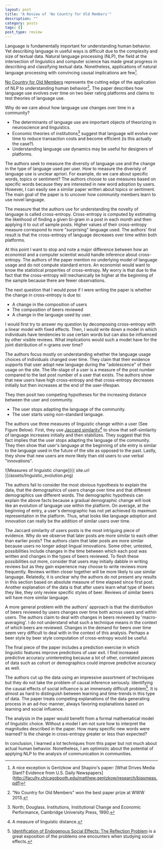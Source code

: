 ```yaml
---
layout: post
title: "A Review of 'No Country for Old Members'"
description: ""
category: posts
tags: []
post_type: review
---
```


Language is fundamentally important for understanding human behavior. Yet describing language in useful ways is difficult due to the complexity and size of textual data. Natural language processing (NLP), the field at the intersection of linguistics and computer science has made great progress in describing and classifying textual data. Nonetheless, applications of natural language processing with convincing causal implications are few[^1].

[No Country for Old Members](http://cs.stanford.edu/people/jure/pubs/language-www13.pdf) represents the cutting edge of the application of NLP to understanding human behavior[^2]. The paper describes how language use evolves over time on two beer rating platforms and claims to test theories of language use. 

Why do we care about how language use changes over time in a community? 

- The determinants of language use are important objects of theorizing in neuroscience and linguistics. 
- Economic theories of institutions[^3] suggest that language will evolve over time to reduce transaction costs and become efficient \(is this actually the case?\).
- Understanding language use dynamics may be useful for designers of platforms.

The authors seek to measure the diversity of language use and the change in the type of language used per user. How to measure the diveristy of language use is unclear apriori. For example, do we care about specific words, topics or sentiment? The authors choose to use measures based on specific words because they are interested in new word adoption by users. However, I can easily see a similar paper written about topics or sentiment. The main goal of the paper is to uncover how community members learn to use novel language.

The measure that the authors use for understanding the novelty of language is called cross-entropy. Cross-entropy is computed by estimating the likelihood of finding a given bi-gram in a post in each month and then applying it to out of sample posts. Higher values of their cross-entropy measure correspond to more "surprising" language used. The authors' first result is that the cross-entropy of language decreases over time within both platforms. 

At this point I want to stop and note a major difference between how an economist and a computer scientist would handle inference about cross-entropy. The authors of the paper mention no underlying model of language usage and do not compute standard errors. An economist would want to know the statistical properties of cross-entropy. My worry is that due to the fact that the cross-entropy will mechanically be higher at the beginning of the sample because there are fewer observations.

The next question that I would pose if I were writing the paper is whether the change in cross-entropy is due to:
- A change in the composition of users
- The composition of beers reviewed
- A change in the language used by user. 

I would first try to answer my question by decomposing cross-entropy with a linear model with fixed effects. Then, I would write down a model in which individuals have tendencies to use certain words but can also be influenced by other visible reviews. What implications would such a model have for the joint distribution of n-grams over time?

The authors focus mostly on understanding whether the language usage choices of individuals changed over time. They claim that their evidence supports that user adopt new language during the "adolescence" of their usage on the site. The life-stage of a user is a measure of the post number compared to the last post number of a user that exists. The authors show that new users have high cross-entropy and that cross-entropy decreases initially but then increases at the end of the user-lifespan. 

They then posit two competing hypotheses for the increasing distance between the user and community. 
- The user stops adapting the language of the community.
- The user starts using non-standard language.

The authors use three measures of linguistic change within a user \(See Figure Below\). First, they use [Jaccard similarity](http://en.wikipedia.org/wiki/Jaccard_index)[^4] to show that self-similarity of language increases initially and then stabilizes. They suggest that this fact implies that the user stops adapting the language of the community. They then show that user's language at the beginning of site entry is similar to the language used in the future of the site as opposed to the past. Lastly, they show that new users are more likely than old users to use verbal "innovations". 

![Measures of linguistic change]({{ site.url }}/assets/linguistic_evolution.png)

The authors fail to consider the most obvious hypothesis to explain the data, that the demographics of users change over time and that different demographics use different words. The demographic hypothesis can explain the above facts because a gradual demographic change will look like an evolution of language use within the platform. On average, at the beginning of entry, a user's demographic has not yet achieved its maximum representation in the platform. Thus, what looks like language adoption and innovation can really be the addition of similar users over time.

The Jaccard similarity of users posts is the most intriguing piece of evidence. Why do we observe that later posts are more similar to each other than earlier posts? The authors claim that later posts are more similar because users no longer adopt lingual innovations. Some other, untested, possibilities include changes in the time between which each post was written and changes in the types of beers reviewed. To flesh these possibilities out more, consider that users may initially dabble in writing reviews but as they gain experience may choose to write reviews more frequently. Reviews written closer together will be more likely to use similar language. Relatedly, it is unclear why the authors do not present any results in this section based on absolute measure of time elapsed since first post. Another explanation of the data is that after users learn what type of beers they like, they only review specific styles of beer. Reviews of similar beers will have more similar language.

A more general problem with the authors' approach is that the distribution of beers reviewed by users changes over time both across users and within users. The authors claim to deal with changes in beers reviewed by 'macro-averaging'. I do not understand what such a technique means in the context of which beers are reviewed. Changes in the demand for beers over time seem very difficult to deal with in the context of this analysis. Perhaps a beer style by beer style computation of cross-entropy would be useful.

The final piece of the paper includes a prediction exercise in which linguistic features improve predictions of user exit. I find increased predictive accuracy uninteresting because a lot of other, correlated pieces of data such as cohort or demographics could improve predictive accuracy as well. 

The authors cut up the data using an impressive assortment of techniques but they do not take the problem of causal inference seriously. Identifying the causal effects of social influence is an immensely difficult problem[^5]. It is almost as hard to distinguish between learning and time-trends in this type of data. The paper treats competing explanations of the data generating process in an ad-hoc manner, always favoring explanations based on learning and social influence. 

The analysis in the paper would benefit from a formal mathematical model of linguistic choice. Without a model I am not sure how to interpret the magnitudes described in the paper. How many specific new words were learned? Is the change in cross-entropy greater or less than expected? 

In conclusion, I learned a lot techniques from this paper but not much about actual human behavior. Nonetheless, I am optimistic about the potential of applying NLP to the analysis of communication in communities.

[^1]: A nice exception is Gentzkow and Shapiro's paper: [What Drives Media Slant? Evidence from U.S. Daily Newspapers] (http://faculty.chicagobooth.edu/matthew.gentzkow/research/biasmeas.pdf)
[^2]: "No Country for Old Members" won the best paper prize at WWW 2013.
[^3]: North, Douglass. Institutions, Institutional Change and Economic Performance, Cambridge University Press, 1990. 
[^4]: A measure of linguistic distance.
[^5]: [Identification of Endogenous Social Effects: The Reflection Problem](http://fisher.osu.edu/~schroeder_9/AMIS900/Manski1993.pdf) is a great exposition of the problems one encounters when studying social effects. 
